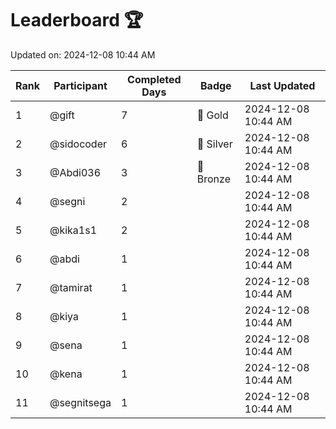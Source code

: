 # Leaderboard 🏆

Updated on: 2024-12-08 10:44 AM

| Rank | Participant       | Completed Days | Badge      | Last Updated         |
|------|-------------------|----------------|------------|----------------------|
| 1    | @gift             | 7              | 🏅 Gold     | 2024-12-08 10:44 AM |
| 2    | @sidocoder        | 6              | 🥈 Silver   | 2024-12-08 10:44 AM |
| 3    | @Abdi036          | 3              | 🥉 Bronze   | 2024-12-08 10:44 AM |
| 4    | @segni            | 2              |            | 2024-12-08 10:44 AM |
| 5    | @kika1s1          | 2              |            | 2024-12-08 10:44 AM |
| 6    | @abdi             | 1              |            | 2024-12-08 10:44 AM |
| 7    | @tamirat          | 1              |            | 2024-12-08 10:44 AM |
| 8    | @kiya             | 1              |            | 2024-12-08 10:44 AM |
| 9    | @sena             | 1              |            | 2024-12-08 10:44 AM |
| 10   | @kena             | 1              |            | 2024-12-08 10:44 AM |
| 11   | @segnitsega       | 1              |            | 2024-12-08 10:44 AM |
